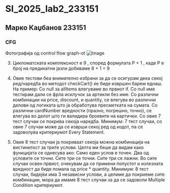 # SI_2025_lab2_233151
## Марко Каџбанов 233151
### CFG
Фотографија од control flow graph-ot
![Image](https://github.com/user-attachments/assets/fdc959d6-d424-4eb3-ade3-0499584d5712)

3. Цикломатската комплексност е 9 , според формулата P + 1 , каде P е број на предикатни јазли добиваме 8 + 1 = 9
   
4. Овие тестови беа внимателно избрани за да се осигурам дека секој ред/наредба во методот checkCart() ќе биде извршен барем еднаш. На пример:
Со null за allItems влегуваме во првиот if.
Со null име тестирам дали се фрла исклучок за артикли без име.
Со различни комбинации на price, discount, и quantity, се влегува во различни делови од логиката што ја обработува пресметката на сумата.
Со различни cardNumber вредности (празно, погрешно, точно), се влегува во делот што ги валидира броевите на картички.
Со овие 7 тест случаи се покрива секоја наредба.
Минимум: 7 тест случаи, со овие 7 случаи може да се изврши секој ред од кодот, па се задоволува критериумот Every Statement.

5. Овие 8 тест случаи ја покриваат секоја можна комбинација на вистинитост за трите услови. Целта ми беше да видам како функцијата се однесува ако:
Само еден услов е точен.
Два од условите се точни.
Сите три се точни.
Сите три се лажни.
Во сите случаи освен првиот, очекувам да се примени попустот и излезната вредност да биде помала од price * quantity.
Минимум: 8 тест случаи, бидејќи има 3 независни услови, а целиме да покриеме сите комбинации, мора да имаме 8 тест случаи за да се задоволи Multiple Condition критериумот.


